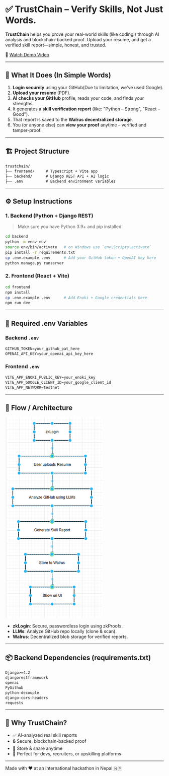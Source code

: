 # ✅ TrustChain – Verify Skills, Not Just Words.

**TrustChain** helps you prove your real-world skills (like coding!) through AI analysis and blockchain-backed proof. Upload your resume, and get a verified skill report—simple, honest, and trusted.

🎥 [Watch Demo Video](https://youtu.be/vqRDQAUKhoQ)

---

## 🧠 What It Does (In Simple Words)

1. **Login securely** using your GitHub(Due to limitation, we've used Google).
2. **Upload your resume** (PDF).
3. **AI checks your GitHub** profile, reads your code, and finds your strengths.
4. It generates a **skill verification report** (like: "Python – Strong", "React – Good").
5. That report is saved to the **Walrus decentralized storage**.
6. You (or anyone else) can **view your proof** anytime – verified and tamper-proof.

---

## 🏗️ Project Structure

```
trustchain/
├── frontend/     # Typescript + Vite app
├── backend/      # Django REST API + AI logic
├── .env          # Backend environment variables
```

---

## ⚙️ Setup Instructions

### 1. Backend (Python + Django REST)

> Make sure you have Python 3.9+ and pip installed.

```bash
cd backend
python -m venv env
source env/bin/activate   # on Windows use `env\Scripts\activate`
pip install -r requirements.txt
cp .env.example .env      # Add your GitHub token + OpenAI key here
python manage.py runserver
```

### 2. Frontend (React + Vite)

```bash
cd frontend
npm install
cp .env.example .env      # Add Enoki + Google credentials here
npm run dev
```

---

## 🔑 Required .env Variables

### Backend `.env`
```
GITHUB_TOKEN=your_github_pat_here
OPENAI_API_KEY=your_openai_api_key_here
```

### Frontend `.env`
```
VITE_APP_ENOKI_PUBLIC_KEY=your_enoki_key
VITE_APP_GOOGLE_CLIENT_ID=your_google_client_id
VITE_APP_NETWORK=testnet
```

---

## 🔁 Flow / Architecture

![alt text](image.png)

- **zkLogin**: Secure, passwordless login using zkProofs.
- **LLMs**: Analyze GitHub repo locally (clone & scan).
- **Walrus**: Decentralized blob storage for verified reports.

---

## 📦 Backend Dependencies (requirements.txt)

```
Django>=4.2
djangorestframework
openai
PyGithub
python-decouple
django-cors-headers
requests
```

---

## 🚀 Why TrustChain?

- ✅ AI-analyzed real skill reports
- 🔒 Secure, blockchain-backed proof
- 📂 Store & share anytime
- 🧠 Perfect for devs, recruiters, or upskilling platforms

---

Made with ❤️ at an international hackathon in Nepal 🇳🇵
